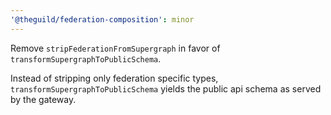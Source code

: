 ```yaml
---
'@theguild/federation-composition': minor
---
```


Remove `stripFederationFromSupergraph` in favor of `transformSupergraphToPublicSchema`.

Instead of stripping only federation specific types, `transformSupergraphToPublicSchema` yields the
public api schema as served by the gateway.

